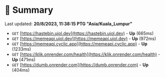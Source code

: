# 📖 Summary
Last updated: **20/8/2023, 11:38:15 PTG "Asia/Kuala_Lumpur"**

- `GET` [https://hastebin.ujol.dev](https://hastebin.ujol.dev) - **Up** (665ms)
- `GET` [https://memeapi.ujol.dev](https://memeapi.ujol.dev) - **Up** (972ms)
- `GET` [https://memeapi.cyclic.app](https://memeapi.cyclic.app) - **Up** (1233ms)
- `GET` [https://klik.onrender.com/health](https://klik.onrender.com/health) - **Up** (471ms)
- `GET` [https://dumb.onrender.com](https://dumb.onrender.com) - **Up** (404ms)
